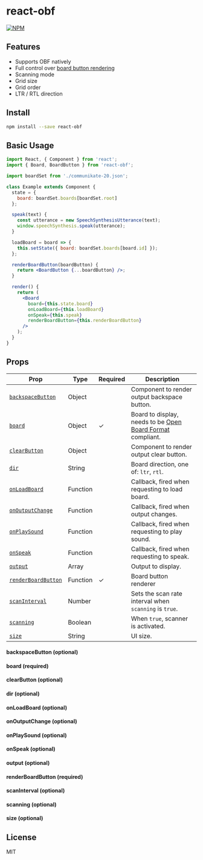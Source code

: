 # react-obf

>

[![NPM](https://img.shields.io/npm/v/react-obf.svg)](https://www.npmjs.com/package/react-obf)

## Features

- Supports OBF natively
- Full control over [board button rendering](#renderBoardButtonProp)
- Scanning mode
- Grid size
- Grid order
- LTR / RTL direction

## Install

```bash
npm install --save react-obf
```

## Basic Usage

```jsx
import React, { Component } from 'react';
import { Board, BoardButton } from 'react-obf';

import boardSet from './communikate-20.json';

class Example extends Component {
  state = {
    board: boardSet.boards[boardSet.root]
  };

  speak(text) {
    const utterance = new SpeechSynthesisUtterance(text);
    window.speechSynthesis.speak(utterance);
  }

  loadBoard = board => {
    this.setState({ board: boardSet.boards[board.id] });
  };

  renderBoardButton(boardButton) {
    return <BoardButton {...boardButton} />;
  }

  render() {
    return (
      <Board
        board={this.state.board}
        onLoadBoard={this.loadBoard}
        onSpeak={this.speak}
        renderBoardButton={this.renderBoardButton}
      />
    );
  }
}
```

## Props

| Prop                                          | Type     | Required | Description                                                                                   |
| --------------------------------------------- | -------- | -------- | --------------------------------------------------------------------------------------------- |
| [`backspaceButton`](#backspaceButtonProp)     | Object   |          | Component to render output backspace button.                                                  |
| [`board`](#boardProp)                         | Object   | ✓        | Board to display, needs to be [Open Board Format](http://www.openboardformat.org/) compliant. |
| [`clearButton`](#clearButtonProp)             | Object   |          | Component to render output clear button.                                                      |
| [`dir`](#dirProp)                             | String   |          | Board direction, one of: `ltr`, `rtl`.                                                        |
| [`onLoadBoard`](#onLoadBoardProp)             | Function |          | Callback, fired when requesting to load board.                                                |
| [`onOutputChange`](#onOutputChangeProp)       | Function |          | Callback, fired when output changes.                                                          |
| [`onPlaySound`](#onPlaySoundProp)             | Function |          | Callback, fired when requesting to play sound.                                                |
| [`onSpeak`](#onSpeakProp)                     | Function |          | Callback, fired when requesting to speak.                                                     |
| [`output`](#outputProp)                       | Array    |          | Output to display.                                                                            |
| [`renderBoardButton`](#renderBoardButtonProp) | Function | ✓        | Board button renderer                                                                         |
| [`scanInterval`](#scanIntervalProp)           | Number   |          | Sets the scan rate interval when `scanning` is `true`.                                        |
| [`scanning`](#scanningProp)                   | Boolean  |          | When `true`, scanner is activated.                                                            |
| [`size`](#sizeProp)                           | String   |          | UI size.                                                                                      |

<a name="backspaceButtonProp"></a>

#### backspaceButton (optional)

<a name="boardProp"></a>

#### board (required)

<a name="clearButtonProp"></a>

#### clearButton (optional)

<a name="dirProp"></a>

#### dir (optional)

<a name="onLoadBoardProp"></a>

#### onLoadBoard (optional)

<a name="onOutputChangeProp"></a>

#### onOutputChange (optional)

<a name="onPlaySoundProp"></a>

#### onPlaySound (optional)

<a name="onSpeakProp"></a>

#### onSpeak (optional)

<a name="outputProp"></a>

#### output (optional)

<a name="renderBoardButtonProp"></a>

#### renderBoardButton (required)

<a name="scanIntervalProp"></a>

#### scanInterval (optional)

<a name="scanningProp"></a>

#### scanning (optional)

<a name="sizeProp"></a>

#### size (optional)

## License

MIT
